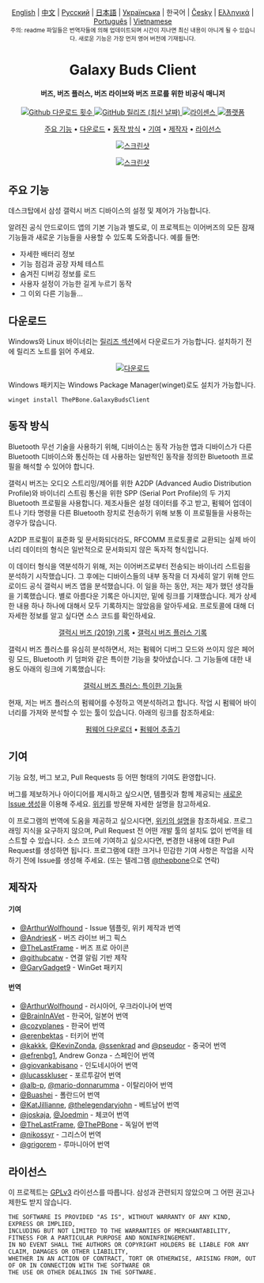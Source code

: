 <p align="center">
    <a href="../README.md">English</a> | <a href="./README_chs.md">中文</a> | <a href="./README_rus.md">Русский</a> | <a href="./README_jpn.md">日本語</a> | <a href="./README_ukr.md">Українська</a> | 한국어 | <a href="/docs/README_cze.md">Česky</a> | <a href="/docs/README_gr.md">Ελληνικά</a> | <a href="/docs/README_pt.md">Português</a> | <a href="/docs/README_vnm.md">Vietnamese</a> <br>
    <sub>주의: readme 파일들은 번역자들에 의해 업데이트되며 시간이 지나면 최신 내용이 아니게 될 수 있습니다. 새로운 기능은 가장 먼저 영어 버전에 기재됩니다.</sub>
</p>
<h1 align="center">
  Galaxy Buds Client
  <br>
</h1>
<h4 align="center">버즈, 버즈 플러스, 버즈 라이브와 버즈 프로를 위한 비공식 매니저</h4>
<p align="center">
  <a href="https://github.com/ThePBone/GalaxyBudsClient/releases">
    <img alt="Github 다운로드 횟수" src="https://img.shields.io/github/downloads/thepbone/galaxybudsclient/total">
  </a>
  <a href="https://github.com/ThePBone/GalaxyBudsClient/releases">
   <img alt="GitHub 릴리즈 (최신 날짜)" src="https://img.shields.io/github/v/release/thepbone/galaxybudsclient">
  </a>
  <a href="https://github.com/ThePBone/GalaxyBudsClient/blob/master/LICENSE">
      <img alt="라이센스" src="https://img.shields.io/github/license/thepbone/galaxybudsclient">
  </a>
  <a href="https://github.com/ThePBone/GalaxyBudsClient/releases">
    <img alt="플랫폼" src="https://img.shields.io/badge/platform-Windows/Linux-yellowgreen">
  </a>
</p>
<p align="center">
  <a href="#주요-기능">주요 기능</a> •
  <a href="#다운로드">다운로드</a> •
  <a href="#동작-방식">동작 방식</a> •
  <a href="#기여">기여</a> •
  <a href="#제작자">제작자</a> •
  <a href="#라이선스">라이선스</a> 
</p>

<p align="center">
    <a href="https://ko-fi.com/H2H83E5J3"><img alt="스크린샷" src="https://ko-fi.com/img/githubbutton_sm.svg"></a>
</p>

<p align="center">
    <a href="#"><img alt="스크린샷" src="https://github.com/ThePBone/GalaxyBudsClient/blob/master/screenshots/screencap.gif"></a>
</p>

## 주요 기능

데스크탑에서 삼성 갤럭시 버즈 디바이스의 설정 및 제어가 가능합니다.

알려진 공식 안드로이드 앱의 기본 기능과 별도로, 이 프로젝트는 이어버즈의 모든 잠재 기능들과 새로운 기능들을 사용할 수 있도록 도와줍니다. 예를 들면:

- 자세한 배터리 정보
- 기능 점검과 공장 자체 테스트
- 숨겨진 디버깅 정보를 로드
- 사용자 설정이 가능한 길게 누르기 동작
- 그 이외 다른 기능들...

## 다운로드

Windows와 Linux 바이너리는 [릴리즈 섹션](https://github.com/ThePBone/GalaxyBudsClient/releases)에서 다운로드가 가능합니다. 설치하기 전에 릴리즈 노트를 읽어 주세요.

<p align="center">
    <a href="https://github.com/ThePBone/GalaxyBudsClient/releases"><img alt="다운로드" src="https://github.com/ThePBone/GalaxyBudsClient/blob/master/screenshots/download.png"></a>
</p>

Windows 패키지는 Windows Package Manager(winget)로도 설치가 가능합니다.

`winget install ThePBone.GalaxyBudsClient`

## 동작 방식

Bluetooth 무선 기술을 사용하기 위해, 디바이스는 동작 가능한 앱과 디바이스가 다른 Bluetooth 디바이스와 통신하는 데 사용하는 일반적인 동작을 정의한 Bluetooth 프로필을 해석할 수 있어야 합니다.

갤럭시 버즈는 오디오 스트리밍/제어를 위한 A2DP (Advanced Audio Distribution Profile)와 바이너리 스트림 통신을 위한 SPP (Serial Port Profile)의 두 가지 Bluetooth 프로필을 사용합니다. 제조사들은 설정 데이터를 주고 받고, 펌웨어 업데이트나 기타 명령을 다른 Bluetooth 장치로 전송하기 위해 보통 이 프로필들을 사용하는 경우가 많습니다.

A2DP 프로필이 표준화 및 문서화되더라도, RFCOMM 프로토콜로 교환되는 실제 바이너리 데이터의 형식은 일반적으로 문서화되지 않은 독자적 형식입니다.

이 데이터 형식을 역분석하기 위해, 저는 이어버즈로부터 전송되는 바이너리 스트림을 분석하기 시작했습니다. 그 후에는 디바이스들의 내부 동작을 더 자세히 알기 위해 안드로이드 공식 갤럭시 버즈 앱을 분석했습니다. 이 일을 하는 동안, 저는 제가 했던 생각들을 기록했습니다. 별로 아름다운 기록은 아니지만, 밑에 링크를 기재했습니다. 제가 상세한 내용 하나 하나에 대해서 모두 기록하지는 않았음을 알아두세요. 프로토콜에 대해 더 자세한 정보를 알고 싶다면 소스 코드를 확인하세요.

<p align="center">
  <a href="https://github.com/ThePBone/GalaxyBudsClient/blob/master/GalaxyBudsRFCommProtocol.md">갤럭시 버즈 (2019) 기록</a> •
  <a href="https://github.com/ThePBone/GalaxyBudsClient/blob/master/Galaxy%20Buds%20Plus%20RFComm%20Protocol%20Notes.md">갤럭시 버즈 플러스 기록</a>
</p>

갤럭시 버즈 플러스를 유심히 분석하면서, 저는 펌웨어 디버그 모드와 쓰이지 않은 페어링 모드, Bluetooth 키 덤퍼와 같은 특이한 기능을 찾아냈습니다. 그 기능들에 대한 내용도 아래의 링크에 기록했습니다:

<p align="center">
  <a href="https://github.com/ThePBone/GalaxyBudsClient/blob/master/GalaxyBudsPlus_HiddenDebugFeatures.md">갤럭시 버즈 플러스: 특이한 기능들</a>
</p>

현재, 저는 버즈 플러스의 펌웨어를 수정하고 역분석하려고 합니다. 작업 시 펌웨어 바이너리를 가져와 분석할 수 있는 툴이 있습니다. 아래의 링크를 참조하세요:

<p align="center">
  <a href="https://github.com/ThePBone/GalaxyBudsFirmwareDownloader">펌웨어 다운로더</a> •
  <a href="https://github.com/ThePBone/GalaxyBudsFirmwareExtractor">펌웨어 추출기</a>
</p>

## 기여

기능 요청, 버그 보고, Pull Requests 등 어떤 형태의 기여도 환영합니다.

버그를 제보하거나 아이디어를 제시하고 싶으시면, 템플릿과 함께 제공되는 [새로운 Issue 생성](https://github.com/ThePBone/GalaxyBudsClient/issues/new/choose)을 이용해 주세요. [위키](https://github.com/ThePBone/GalaxyBudsClient/wiki/2.-How-to-submit-issues)를 방문해 자세한 설명을 참고하세요.

이 프로그램의 번역에 도움을 제공하고 싶으시다면, [위키의 설명](https://github.com/ThePBone/GalaxyBudsClient/wiki/3.-How-to-help-with-translations)을 참조하세요. 프로그래밍 지식을 요구하지 않으며, Pull Request 전 어떤 개발 툴의 설치도 없이 번역을 테스트할 수 있습니다.
소스 코드에 기여하고 싶으시다면, 변경한 내용에 대한 Pull Request를 생성하면 됩니다. 프로그램에 대한 크거나 민감한 기여 사항은 작업을 시작하기 전에 Issue를 생성해 주세요. (또는 텔레그램 [@thepbone](https://t.me/thepbone)으로 연락)

## 제작자

#### 기여

- [@ArthurWolfhound](https://github.com/ArthurWolfhound) - Issue 템플릿, 위키 제작과 번역
- [@AndriesK](https://github.com/AndriesK) - 버즈 라이브 버그 픽스
- [@TheLastFrame](https://github.com/TheLastFrame) - 버즈 프로 아이콘
- [@githubcatw](https://github.com/githubcatw) - 연결 알림 기반 제작
- [@GaryGadget9](https://github.com/GaryGadget9) - WinGet 패키지

#### 번역

- [@ArthurWolfhound](https://github.com/ArthurWolfhound) - 러시아어, 우크라이나어 번역
- [@BrainInAVet](https://github.com/fhalfkg) - 한국어, 일본어 번역
- [@cozyplanes](https://github.com/cozyplanes) - 한국어 번역
- [@erenbektas](https://github.com/erenbektas) - 터키어 번역
- [@kakkk](https://github.com/kakkk), [@KevinZonda](https://github.com/KevinZonda), [@ssenkrad](https://github.com/ssenkrad) and [@pseudor](https://github.com/pseudor) - 중국어 번역
- [@efrenbg1](https://github.com/efrenbg1), Andrew Gonza - 스페인어 번역
- [@giovankabisano](https://github.com/giovankabisano) - 인도네시아어 번역
- [@lucasskluser](https://github.com/lucasskluser) - 포르투갈어 번역
- [@alb-p](https://github.com/alb-p), [@mario-donnarumma](https://github.com/mario-donnarumma) - 이탈리아어 번역
- [@Buashei](https://github.com/Buashei) - 폴란드어 번역
- [@KatJillianne](https://github.com/KatJillianne), [@thelegendaryjohn](https://github.com/thelegendaryjohn) - 베트남어 번역
- [@joskaja](https://github.com/joskaja), [@Joedmin](https://github.com/Joedmin) - 체코어 번역
- [@TheLastFrame](https://github.com/TheLastFrame), [@ThePBone](https://github.com/ThePBone) - 독일어 번역
- [@nikossyr](https://github.com/nikossyr) - 그리스어 번역
- [@grigorem](https://github.com/grigorem) - 루마니아어 번역

## 라이선스

이 프로젝트는 [GPLv3](../LICENSE) 라이선스를 따릅니다. 삼성과 관련되지 않았으며 그 어떤 권고나 제한도 받지 않습니다.

```
THE SOFTWARE IS PROVIDED "AS IS", WITHOUT WARRANTY OF ANY KIND, EXPRESS OR IMPLIED,
INCLUDING BUT NOT LIMITED TO THE WARRANTIES OF MERCHANTABILITY, FITNESS FOR A PARTICULAR PURPOSE AND NONINFRINGEMENT.
IN NO EVENT SHALL THE AUTHORS OR COPYRIGHT HOLDERS BE LIABLE FOR ANY CLAIM, DAMAGES OR OTHER LIABILITY,
WHETHER IN AN ACTION OF CONTRACT, TORT OR OTHERWISE, ARISING FROM, OUT OF OR IN CONNECTION WITH THE SOFTWARE OR
THE USE OR OTHER DEALINGS IN THE SOFTWARE.
```
